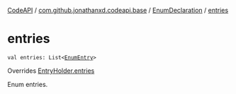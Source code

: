 [CodeAPI](../../index.md) / [com.github.jonathanxd.codeapi.base](../index.md) / [EnumDeclaration](index.md) / [entries](.)

# entries

`val entries: List<`[`EnumEntry`](../-enum-entry/index.md)`>`

Overrides [EntryHolder.entries](../-entry-holder/entries.md)

Enum entries.

